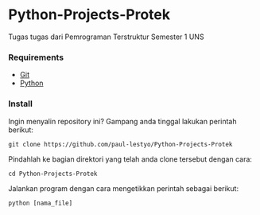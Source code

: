 # Python-Projects-Protek
Tugas tugas dari Pemrograman Terstruktur Semester 1 UNS

### Requirements

* [Git](https://git-scm.com/)
* [Python](https://www.python.org/)

### Install

Ingin menyalin repository ini? Gampang anda tinggal lakukan perintah berikut:

```
git clone https://github.com/paul-lestyo/Python-Projects-Protek
```
Pindahlah ke bagian direktori yang telah anda clone tersebut dengan cara:

```
cd Python-Projects-Protek
```

Jalankan program dengan cara mengetikkan perintah sebagai berikut:

```
python [nama_file]
```
